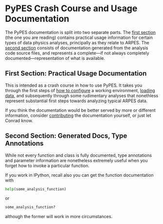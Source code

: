 # PyPES Crash Course and Usage Documentation

The PyPES documentation is split into two separate parts. The [first section](/how-to) 
(the one you are reading) contains practical usage information for certain types of data
physics analyses, principally as they relate to ARPES. The [second section](/arpes) 
consists of documentation generated from the analysis code source files, and represents a complete&mdash;if 
not always completely documented&mdash;representation of what is available. 

## First Section: Practical Usage Documentation

This is intended as a crash course in how to use PyPES. It takes you through the first steps of 
[how to configure](/getting-started) a working environment, [loading data](/loading-data), and 
subsequently through some rudimentary analyses that nonethless represent substantial first steps
towards analyzing typical ARPES data.

If you think the documentation would be better served by more or different information, consider 
[contributing](/contributing) the documentation yourself, or just let Conrad know.

## Second Section: Generated Docs, Type Annotations

While not every function and class is fully documented, type annotations and parameter 
information are nonetheless extremely useful when you forget how to invoke a particular function.

If you work in IPython, recall also you can get the function documentation with 

```python
help(some_analysis_function)
```

or

```python
some_analysis_function?
```

although the former will work in more circumstances.
